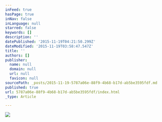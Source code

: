```yaml
---
inFeed: true
hasPage: true
inNav: false
inLanguage: null
starred: false
keywords: []
description: ''
datePublished: '2015-11-19T04:21:50.299Z'
dateModified: '2015-11-19T03:58:47.547Z'
title: ''
authors: []
publisher:
  name: null
  domain: null
  url: null
  favicon: null
sourcePath: _posts/2015-11-19-5787a06e-88f9-4b68-b17d-ab5be3595fdf.md
published: true
url: 5787a06e-88f9-4b68-b17d-ab5be3595fdf/index.html
_type: Article

---
```

![](https://the-grid-user-content.s3-us-west-2.amazonaws.com/669146a6-d659-4e55-89d9-df8422083c63.jpg)